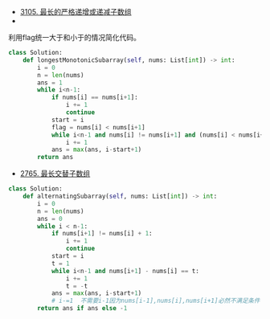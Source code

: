 
- [3105. 最长的严格递增或递减子数组](https://leetcode.cn/problems/longest-strictly-increasing-or-strictly-decreasing-subarray/description/)
- 
利用flag统一大于和小于的情况简化代码。

```py
class Solution:
    def longestMonotonicSubarray(self, nums: List[int]) -> int:
        i = 0
        n = len(nums)
        ans = 1
        while i<n-1:
            if nums[i] == nums[i+1]:
                i += 1
                continue
            start = i
            flag = nums[i] < nums[i+1]
            while i<n-1 and nums[i] != nums[i+1] and (nums[i] < nums[i+1]) == flag:
                i += 1
            ans = max(ans, i-start+1)
        return ans
```

- [2765. 最长交替子数组](https://leetcode.cn/problems/longest-alternating-subarray/description/)

```py
class Solution:
    def alternatingSubarray(self, nums: List[int]) -> int:
        i = 0
        n = len(nums)
        ans = 0
        while i < n-1:
            if nums[i+1] != nums[i] + 1:
                i += 1
                continue
            start = i
            t = 1
            while i<n-1 and nums[i+1] - nums[i] == t:
                i += 1
                t = -t
            ans = max(ans, i-start+1)
            # i-=1  不需要i-1因为nums[i-1],nums[i],nums[i+1]必然不满足条件
        return ans if ans else -1
```